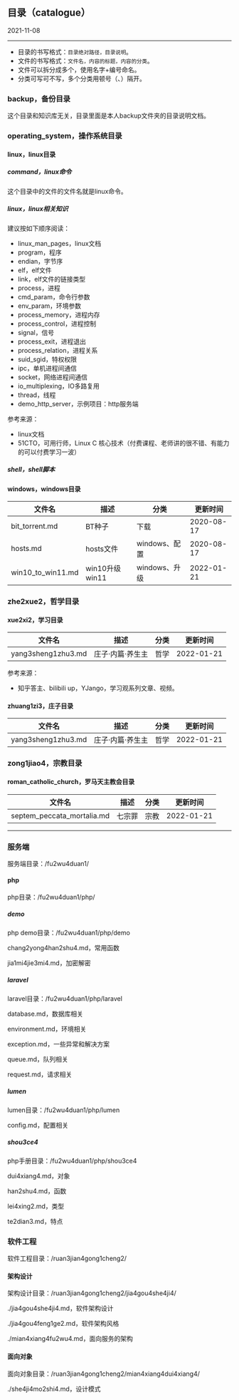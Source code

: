 ## 目录（catalogue）

2021-11-08

---

- 目录的书写格式：`目录绝对路径，目录说明`。
- 文件的书写格式：`文件名，内容的标题，内容的分类`。
- 文件可以拆分成多个，使用名字+编号命名。
- 分类可写可不写，多个分类用顿号（、）隔开。

### backup，备份目录

这个目录和知识库无关，目录里面是本人backup文件夹的目录说明文档。

### operating_system，操作系统目录

#### linux，linux目录

##### command，linux命令

这个目录中的文件的文件名就是linux命令。

##### linux，linux相关知识

建议按如下顺序阅读：

- linux_man_pages，linux文档
- program，程序
- endian，字节序
- elf，elf文件
- link，elf文件的链接类型
- process，进程
- cmd_param，命令行参数
- env_param，环境参数
- process_memory，进程内存
- process_control，进程控制
- signal，信号
- process_exit，进程退出
- process_relation，进程关系
- suid_sgid，特权权限
- ipc，单机进程间通信
- socket，网络进程间通信
- io_multiplexing，IO多路复用
- thread，线程
- demo_http_server，示例项目：http服务端

参考来源：

- linux文档
- 51CTO，可用行师，Linux C 核心技术（付费课程、老师讲的很不错、有能力的可以付费学习一波）

##### shell，shell脚本

#### windows，windows目录

| 文件名 | 描述 | 分类 | 更新时间 |
| --- | --- | --- | --- |
| bit_torrent.md | BT种子 | 下载 | 2020-08-17 |
| hosts.md | hosts文件 | windows、配置 | 2020-08-17 |
| win10_to_win11.md | win10升级win11 | windows、升级 | 2022-01-21 |

### zhe2xue2，哲学目录

#### xue2xi2，学习目录

| 文件名 | 描述 | 分类 | 更新时间 |
| --- | --- | --- | --- |
| yang3sheng1zhu3.md | 庄子·内篇·养生主 | 哲学 | 2022-01-21 |

参考来源：

- 知乎答主、bilibili up，YJango，学习观系列文章、视频。

#### zhuang1zi3，庄子目录

| 文件名 | 描述 | 分类 | 更新时间 |
| --- | --- | --- | --- |
| yang3sheng1zhu3.md | 庄子·内篇·养生主 | 哲学 | 2022-01-21 |

### zong1jiao4，宗教目录

#### roman_catholic_church，罗马天主教会目录

| 文件名 | 描述 | 分类 | 更新时间 |
| --- | --- | --- | --- |
| septem_peccata_mortalia.md | 七宗罪 | 宗教 | 2022-01-21 |

---

### 服务端

服务端目录：/fu2wu4duan1/

#### php

php目录：/fu2wu4duan1/php/

##### demo

php demo目录：/fu2wu4duan1/php/demo

chang2yong4han2shu4.md，常用函数

jia1mi4jie3mi4.md，加密解密

##### laravel

laravel目录：/fu2wu4duan1/php/laravel

database.md，数据库相关

environment.md，环境相关

exception.md，一些异常和解决方案

queue.md，队列相关

request.md，请求相关

##### lumen

lumen目录：/fu2wu4duan1/php/lumen

config.md，配置相关

##### shou3ce4

php手册目录：/fu2wu4duan1/php/shou3ce4

dui4xiang4.md，对象

han2shu4.md，函数

lei4xing2.md，类型

te2dian3.md，特点

### 软件工程

软件工程目录：/ruan3jian4gong1cheng2/

#### 架构设计

架构设计目录：/ruan3jian4gong1cheng2/jia4gou4she4ji4/

./jia4gou4she4ji4.md，软件架构设计

./jia4gou4feng1ge2.md，软件架构风格

./mian4xiang4fu2wu4.md，面向服务的架构

#### 面向对象

面向对象目录：/ruan3jian4gong1cheng2/mian4xiang4dui4xiang4/

./she4ji4mo2shi4.md，设计模式